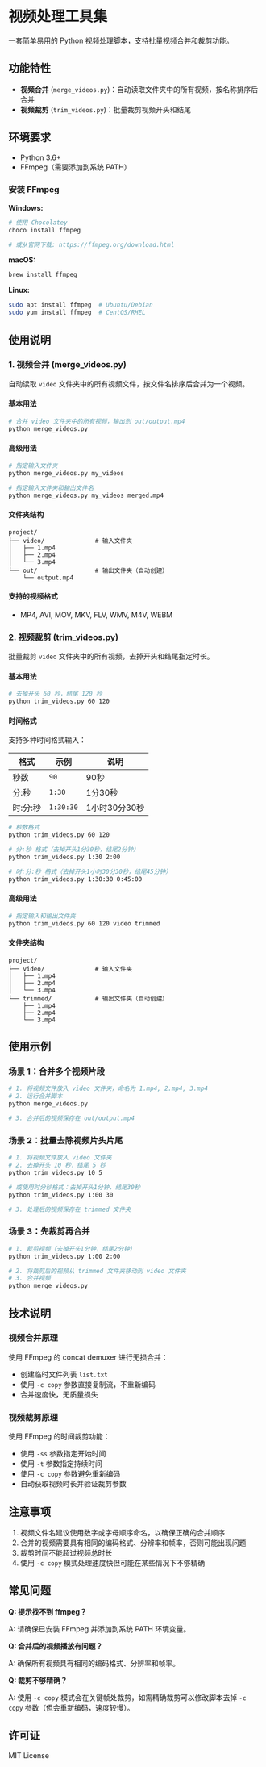 # 视频处理工具集

一套简单易用的 Python 视频处理脚本，支持批量视频合并和裁剪功能。

## 功能特性

- **视频合并** (`merge_videos.py`)：自动读取文件夹中的所有视频，按名称排序后合并
- **视频裁剪** (`trim_videos.py`)：批量裁剪视频开头和结尾

## 环境要求

- Python 3.6+
- FFmpeg（需要添加到系统 PATH）

### 安装 FFmpeg

**Windows:**
```bash
# 使用 Chocolatey
choco install ffmpeg

# 或从官网下载: https://ffmpeg.org/download.html
```

**macOS:**
```bash
brew install ffmpeg
```

**Linux:**
```bash
sudo apt install ffmpeg  # Ubuntu/Debian
sudo yum install ffmpeg  # CentOS/RHEL
```

## 使用说明

### 1. 视频合并 (merge_videos.py)

自动读取 `video` 文件夹中的所有视频文件，按文件名排序后合并为一个视频。

#### 基本用法

```bash
# 合并 video 文件夹中的所有视频，输出到 out/output.mp4
python merge_videos.py
```

#### 高级用法

```bash
# 指定输入文件夹
python merge_videos.py my_videos

# 指定输入文件夹和输出文件名
python merge_videos.py my_videos merged.mp4
```

#### 文件夹结构

```
project/
├── video/              # 输入文件夹
│   ├── 1.mp4
│   ├── 2.mp4
│   └── 3.mp4
└── out/                # 输出文件夹（自动创建）
    └── output.mp4
```

#### 支持的视频格式

- MP4, AVI, MOV, MKV, FLV, WMV, M4V, WEBM

### 2. 视频裁剪 (trim_videos.py)

批量裁剪 `video` 文件夹中的所有视频，去掉开头和结尾指定时长。

#### 基本用法

```bash
# 去掉开头 60 秒，结尾 120 秒
python trim_videos.py 60 120
```

#### 时间格式

支持多种时间格式输入：

| 格式 | 示例 | 说明 |
|------|------|------|
| 秒数 | `90` | 90秒 |
| 分:秒 | `1:30` | 1分30秒 |
| 时:分:秒 | `1:30:30` | 1小时30分30秒 |

```bash
# 秒数格式
python trim_videos.py 60 120

# 分:秒 格式（去掉开头1分30秒，结尾2分钟）
python trim_videos.py 1:30 2:00

# 时:分:秒 格式（去掉开头1小时30分30秒，结尾45分钟）
python trim_videos.py 1:30:30 0:45:00
```

#### 高级用法

```bash
# 指定输入和输出文件夹
python trim_videos.py 60 120 video trimmed
```

#### 文件夹结构

```
project/
├── video/              # 输入文件夹
│   ├── 1.mp4
│   ├── 2.mp4
│   └── 3.mp4
└── trimmed/            # 输出文件夹（自动创建）
    ├── 1.mp4
    ├── 2.mp4
    └── 3.mp4
```

## 使用示例

### 场景 1：合并多个视频片段

```bash
# 1. 将视频文件放入 video 文件夹，命名为 1.mp4, 2.mp4, 3.mp4
# 2. 运行合并脚本
python merge_videos.py

# 3. 合并后的视频保存在 out/output.mp4
```

### 场景 2：批量去除视频片头片尾

```bash
# 1. 将视频文件放入 video 文件夹
# 2. 去掉开头 10 秒，结尾 5 秒
python trim_videos.py 10 5

# 或使用时分秒格式：去掉开头1分钟，结尾30秒
python trim_videos.py 1:00 30

# 3. 处理后的视频保存在 trimmed 文件夹
```

### 场景 3：先裁剪再合并

```bash
# 1. 裁剪视频（去掉开头1分钟，结尾2分钟）
python trim_videos.py 1:00 2:00

# 2. 将裁剪后的视频从 trimmed 文件夹移动到 video 文件夹
# 3. 合并视频
python merge_videos.py
```

## 技术说明

### 视频合并原理

使用 FFmpeg 的 concat demuxer 进行无损合并：
- 创建临时文件列表 `list.txt`
- 使用 `-c copy` 参数直接复制流，不重新编码
- 合并速度快，无质量损失

### 视频裁剪原理

使用 FFmpeg 的时间裁剪功能：
- 使用 `-ss` 参数指定开始时间
- 使用 `-t` 参数指定持续时间
- 使用 `-c copy` 参数避免重新编码
- 自动获取视频时长并验证裁剪参数

## 注意事项

1. 视频文件名建议使用数字或字母顺序命名，以确保正确的合并顺序
2. 合并的视频需要具有相同的编码格式、分辨率和帧率，否则可能出现问题
3. 裁剪时间不能超过视频总时长
4. 使用 `-c copy` 模式处理速度快但可能在某些情况下不够精确

## 常见问题

**Q: 提示找不到 ffmpeg？**

A: 请确保已安装 FFmpeg 并添加到系统 PATH 环境变量。

**Q: 合并后的视频播放有问题？**

A: 确保所有视频具有相同的编码格式、分辨率和帧率。

**Q: 裁剪不够精确？**

A: 使用 `-c copy` 模式会在关键帧处裁剪，如需精确裁剪可以修改脚本去掉 `-c copy` 参数（但会重新编码，速度较慢）。

## 许可证

MIT License
